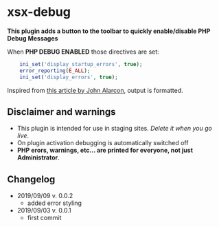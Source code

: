 # xsx-debug
**This plugin adds a button to the toolbar to quickly enable/disable PHP Debug Messages**

When **PHP DEBUG ENABLED** those directives are set:
```php
	ini_set('display_startup_errors', true);
	error_reporting(E_ALL);
	ini_set('display_errors', true);
```

Inspired from [this article by John Alarcon](https://codepotent.com/improved-php-error-reporting-in-classicpress/), output is formatted.

## Disclaimer and warnings
- This plugin is intended for use in staging sites. *Delete it when you go live*.
- On plugin activation debugging is automatically switched off
- **PHP erors, warnings, etc... are printed for everyone, not just Administrator**.

## Changelog
* 2019/09/09 v. 0.0.2
   * added error styling
* 2019/09/03 v. 0.0.1
   * first commit
